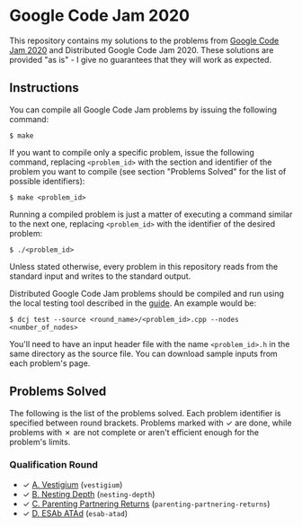 # Google Code Jam 2020

This repository contains my solutions to the problems from [Google Code Jam 2020][1] and Distributed Google Code Jam 2020. These solutions are provided "as is" - I give no guarantees that they will work as expected.

## Instructions

You can compile all Google Code Jam problems by issuing the following command:

    $ make

If you want to compile only a specific problem, issue the following command, replacing `<problem_id>` with the section and identifier of the problem you want to compile (see section "Problems Solved" for the list of possible identifiers):

    $ make <problem_id>

Running a compiled problem is just a matter of executing a command similar to the next one, replacing `<problem_id>` with the identifier of the desired problem:

    $ ./<problem_id>

Unless stated otherwise, every problem in this repository reads from the standard input and writes to the standard output.

Distributed Google Code Jam problems should be compiled and run using the local testing tool described in the [guide][2]. An example would be:

    $ dcj test --source <round_name>/<problem_id>.cpp --nodes <number_of_nodes>

You'll need to have an input header file with the name `<problem_id>.h` in the same directory as the source file. You can download sample inputs from each problem's page.

## Problems Solved

The following is the list of the problems solved. Each problem identifier is specified between round brackets. Problems marked with ✓ are done, while problems with ✗ are not complete or aren't efficient enough for the problem's limits.

### Qualification Round

* ✓ [A. Vestigium][qual1] (`vestigium`)
* ✓ [B. Nesting Depth][qual2] (`nesting-depth`)
* ✓ [C. Parenting Partnering Returns][qual3] (`parenting-partnering-returns`)
* ✓ [D. ESAb ATAd][qual4] (`esab-atad`)

[1]: https://codingcompetitions.withgoogle.com/codejam
[2]: https://code.google.com/codejam/resources/quickstart-guide#dcj
[qual1]: https://codingcompetitions.withgoogle.com/codejam/round/000000000019fd27/000000000020993c
[qual2]: https://codingcompetitions.withgoogle.com/codejam/round/000000000019fd27/0000000000209a9f
[qual3]: https://codingcompetitions.withgoogle.com/codejam/round/000000000019fd27/000000000020bdf9
[qual4]: https://codingcompetitions.withgoogle.com/codejam/round/000000000019fd27/0000000000209a9e
